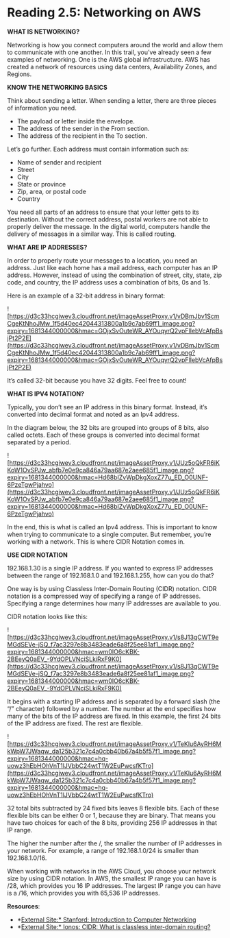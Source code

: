 # Reading 2.5: Networking on AWS

**WHAT IS NETWORKING?**

Networking is how you connect computers around the world and allow them to communicate with one another. In this trail, you’ve already seen a few examples of networking. One is the AWS global infrastructure. AWS has created a network of resources using data centers, Availability Zones, and Regions.

**KNOW THE NETWORKING BASICS**

Think about sending a letter. When sending a letter, there are three pieces of information you need.

- The payload or letter inside the envelope.
- The address of the sender in the From section.
- The address of the recipient in the To section.

Let’s go further. Each address must contain information such as:

- Name of sender and recipient
- Street
- City
- State or province
- Zip, area, or postal code
- Country

You need all parts of an address to ensure that your letter gets to its destination. Without the correct address, postal workers are not able to properly deliver the message. In the digital world, computers handle the delivery of messages in a similar way. This is called routing.

**WHAT ARE IP ADDRESSES?**

In order to properly route your messages to a location, you need an address. Just like each home has a mail address, each computer has an IP address. However, instead of using the combination of street, city, state, zip code, and country, the IP address uses a combination of bits, 0s and 1s.

Here is an example of a 32-bit address in binary format:

![https://d3c33hcgiwev3.cloudfront.net/imageAssetProxy.v1/vDBmJbv1ScmCgeKtNhoJMw_1f5d40ec42044313800a1b9c7ab69ff1_image.png?expiry=1681344000000&hmac=GOjxSvOuteWR_AYOuqyrQ2vpFlIebVcAfpBsjPt2P2E](https://d3c33hcgiwev3.cloudfront.net/imageAssetProxy.v1/vDBmJbv1ScmCgeKtNhoJMw_1f5d40ec42044313800a1b9c7ab69ff1_image.png?expiry=1681344000000&hmac=GOjxSvOuteWR_AYOuqyrQ2vpFlIebVcAfpBsjPt2P2E)

It’s called 32-bit because you have 32 digits. Feel free to count!

**WHAT IS IPV4 NOTATION?**

Typically, you don’t see an IP address in this binary format. Instead, it’s converted into decimal format and noted as an Ipv4 address.

In the diagram below, the 32 bits are grouped into groups of 8 bits, also called octets. Each of these groups is converted into decimal format separated by a period.

![https://d3c33hcgiwev3.cloudfront.net/imageAssetProxy.v1/JUz5oQkFR6iKKoW1OvSPJw_abfb7e0e9ca846a79aa687e2aee685f1_image.png?expiry=1681344000000&hmac=Hd68bIZvWpDkgXoxZ77u_ED_O0UNF-6PzeTgwPjahvo](https://d3c33hcgiwev3.cloudfront.net/imageAssetProxy.v1/JUz5oQkFR6iKKoW1OvSPJw_abfb7e0e9ca846a79aa687e2aee685f1_image.png?expiry=1681344000000&hmac=Hd68bIZvWpDkgXoxZ77u_ED_O0UNF-6PzeTgwPjahvo)

In the end, this is what is called an Ipv4 address. This is important to know when trying to communicate to a single computer. But remember, you’re working with a network. This is where CIDR Notation comes in.

**USE CIDR NOTATION**

192.168.1.30 is a single IP address. If you wanted to express IP addresses between the range of 192.168.1.0 and 192.168.1.255, how can you do that?

One way is by using Classless Inter-Domain Routing (CIDR) notation. CIDR notation is a compressed way of specifying a range of IP addresses. Specifying a range determines how many IP addresses are available to you.

CIDR notation looks like this:

![https://d3c33hcgiwev3.cloudfront.net/imageAssetProxy.v1/s8J13qCWT9eMGdSEVe-jSQ_f7ac3297e8b3483eade6a8f25ee81af1_image.png?expiry=1681344000000&hmac=wm0IO6cKBK-2BEeyQ0aEV_-9YdOPLVNciSLkiRxF9K0](https://d3c33hcgiwev3.cloudfront.net/imageAssetProxy.v1/s8J13qCWT9eMGdSEVe-jSQ_f7ac3297e8b3483eade6a8f25ee81af1_image.png?expiry=1681344000000&hmac=wm0IO6cKBK-2BEeyQ0aEV_-9YdOPLVNciSLkiRxF9K0)

It begins with a starting IP address and is separated by a forward slash (the “/” character) followed by a number. The number at the end specifies how many of the bits of the IP address are fixed. In this example, the first 24 bits of the IP address are fixed. The rest are flexible.

![https://d3c33hcgiwev3.cloudfront.net/imageAssetProxy.v1/TeKlu6AyRH6MkWpW7JWaqw_da125b321c7c4a0cbb40b67a4b5f57f1_image.png?expiry=1681344000000&hmac=hq-uowz3hEbHOhVnT1lJVbbC24wtT1W2EuPwcsfKTro](https://d3c33hcgiwev3.cloudfront.net/imageAssetProxy.v1/TeKlu6AyRH6MkWpW7JWaqw_da125b321c7c4a0cbb40b67a4b5f57f1_image.png?expiry=1681344000000&hmac=hq-uowz3hEbHOhVnT1lJVbbC24wtT1W2EuPwcsfKTro)

32 total bits subtracted by 24 fixed bits leaves 8 flexible bits. Each of these flexible bits can be either 0 or 1, because they are binary. That means you have two choices for each of the 8 bits, providing 256 IP addresses in that IP range.

The higher the number after the /, the smaller the number of IP addresses in your network. For example, a range of 192.168.1.0/24 is smaller than 192.168.1.0/16.

When working with networks in the AWS Cloud, you choose your network size by using CIDR notation. In AWS, the smallest IP range you can have is /28, which provides you 16 IP addresses. The largest IP range you can have is a /16, which provides you with 65,536 IP addresses.

**Resources**:

- *[External Site:* Stanford: Introduction to Computer Networking](https://web.stanford.edu/class/cs101/network-1-introduction.html)
- *[External Site:* Ionos: CIDR: What is classless inter-domain routing?](https://www.ionos.com/digitalguide/server/know-how/cidr-classless-inter-domain-routing/)